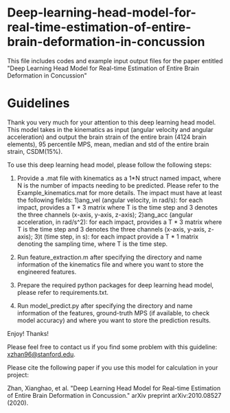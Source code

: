 # Deep-learning-head-model-for-real-time-estimation-of-entire-brain-deformation-in-concussion
This file includes codes and example input output files for the paper entitled "Deep Learning Head Model for Real-time Estimation of Entire Brain Deformation in Concussion"

# Guidelines

Thank you very much for your attention to this deep learning head model. This model takes in the kinematics as input (angular velocity and angular acceleration) and output the brain strain of the entire brain (4124 brain elements), 95 percentile MPS, mean, median and std of the entire brain strain, CSDM(15%).

To use this deep learning head model, please follow the following steps:

1. Provide a .mat file with kinematics as a 1*N struct named impact, where N is the number of impacts needing to be predicted. Please refer to the Example_kinematics.mat for more details.
	The impact must have at least the following fields: 
	1)ang_vel (angular velocity, in rad/s): for each impact, provides a T * 3 matrix where T is the time step and 3 denotes the three channels (x-axis, y-axis, z-axis);
	2)ang_acc (angular acceleration, in rad/s^2): for each impact, provides a T * 3 matrix where T is the time step and 3 denotes the three channels (x-axis, y-axis, z-axis);
	3)t (time step, in s): for each impact provide a T * 1 matrix denoting the sampling time, where T is the time step.

2. Run feature_extraction.m after specifying the directory and name information of the kinematics file and where you want to store the engineered features.

3. Prepare the required python packages for deep learning head model, please refer to requirements.txt.

4. Run model_predict.py after specifying the directory and name information of the features, ground-truth MPS (if available, to check model accuracy) and where you want to store the prediction results.

Enjoy! Thanks!



Please feel free to contact us if you find some problem with this guideline: xzhan96@stanford.edu.

Please cite the following paper if you use this model for calculation in your project:

Zhan, Xianghao, et al. "Deep Learning Head Model for Real-time Estimation of Entire Brain Deformation in Concussion." arXiv preprint arXiv:2010.08527 (2020).
